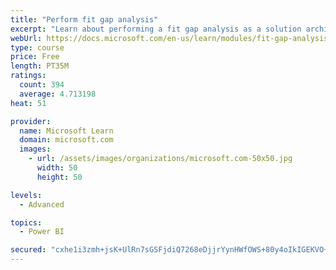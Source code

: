 ```yaml
---
title: "Perform fit gap analysis"
excerpt: "Learn about performing a fit gap analysis as a solution architect for Dynamics 365 and Microsoft Power Platform."
webUrl: https://docs.microsoft.com/en-us/learn/modules/fit-gap-analysis/
type: course
price: Free
length: PT35M
ratings:
  count: 394
  average: 4.713198
heat: 51

provider:
  name: Microsoft Learn
  domain: microsoft.com
  images:
    - url: /assets/images/organizations/microsoft.com-50x50.jpg
      width: 50
      height: 50

levels:
  - Advanced

topics:
  - Power BI

secured: "cxhe1i3zmh+jsK+UlRn7sGSFjdiQ7268eDjjrYynHWfOWS+80y4oIkIGEKVO+vLITKa+OTAtq5PP1Bt3BjBfg6+yZxoLRA4VtvehA/SocAPUEYwwtbPsUB1+6RWbUOLoK/ln/uD2FtxMKZ7cfx2ruG4Cz3JPOmI/67Z+23z342Hr7GGIpBjIHN/p82G/JO9a+ChYNinM/GZHx+eO9xYqSgRyRSswKUvGGwklWUAwDWZN+4O7kHE/jBzHZw79mdn2o2QFdSOPOmUGQfgfcSIRz9PFxclziIFcSOffoM4E92Nwl0K0VAVAPCr+AVUjXH9M8ACfF8cEW3+mAGqQydLXejJEV4TToxX297CY3dqmpF/hdEdkHokK10eDyenT5MN8wLPeblCdUX395HLdAxmGlBXGntqM6BQrln4C5ZflFKU=;B6fAV4OSQRm7ER5tE83FFA=="
---
```


